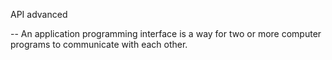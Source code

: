 API advanced

-- An application programming interface is a way for two or more computer programs to communicate with each other. 
